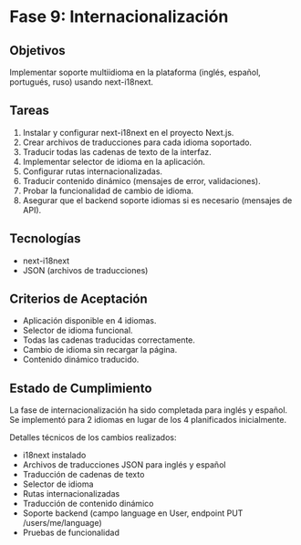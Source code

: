 # Fase 9: Internacionalización

## Objetivos
Implementar soporte multiidioma en la plataforma (inglés, español, portugués, ruso) usando next-i18next.

## Tareas
1. Instalar y configurar next-i18next en el proyecto Next.js.
2. Crear archivos de traducciones para cada idioma soportado.
3. Traducir todas las cadenas de texto de la interfaz.
4. Implementar selector de idioma en la aplicación.
5. Configurar rutas internacionalizadas.
6. Traducir contenido dinámico (mensajes de error, validaciones).
7. Probar la funcionalidad de cambio de idioma.
8. Asegurar que el backend soporte idiomas si es necesario (mensajes de API).

## Tecnologías
- next-i18next
- JSON (archivos de traducciones)

## Criterios de Aceptación
- Aplicación disponible en 4 idiomas.
- Selector de idioma funcional.
- Todas las cadenas traducidas correctamente.
- Cambio de idioma sin recargar la página.
- Contenido dinámico traducido.
## Estado de Cumplimiento

La fase de internacionalización ha sido completada para inglés y español. Se implementó para 2 idiomas en lugar de los 4 planificados inicialmente.

Detalles técnicos de los cambios realizados:

- i18next instalado
- Archivos de traducciones JSON para inglés y español
- Traducción de cadenas de texto
- Selector de idioma
- Rutas internacionalizadas
- Traducción de contenido dinámico
- Soporte backend (campo language en User, endpoint PUT /users/me/language)
- Pruebas de funcionalidad